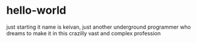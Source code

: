 # hello-world
just starting it
name is keivan, just another underground programmer who dreams to make it
in this crazilly vast and complex profession
